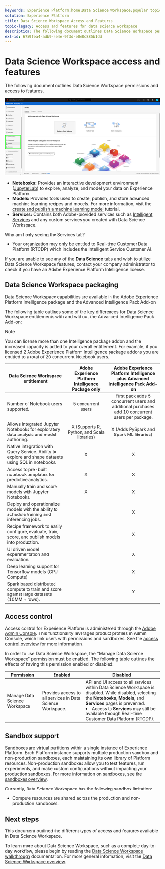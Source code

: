 ```yaml
---
keywords: Experience Platform;home;Data Science Workspace;popular topics;access control;sandbox;intelligence pack;dsw features;dsw access;Adobe Experience Platform Intelligence;intelligence;aep intelligence package
solution: Experience Platform
title: Data Science Workspace Access and Features
topic-legacy: Access and features for data science workspace
description: The following document outlines Data Science Workspace permissions and access to features.
exl-id: 6759fea4-adb9-4e4e-9f3d-e0e8c885b1dd
---
```

# Data Science Workspace access and features

The following document outlines Data Science Workspace permissions and access to features. 

![DSW tabs](./images/access/platform-tabs.png)

- **Notebooks:** Provides an interactive development environment ([JupyterLab](./jupyterlab/overview.md)) to explore, analyze, and model your data on Experience Platform.
- **Models:** Provides tools used to create, publish, and store advanced machine learning recipes and models. For more information, visit the [create and publish a machine learning model](./models-recipes/create-publish-model.md) tutorial.
- **Services:** Contains both Adobe-provided services such as [Intelligent Services](../intelligent-services/home.md) and any custom services you created with Data Science Workspace.

Why am I only seeing the Services tab?

- Your organization may only be entitled to Real-time Customer Data Platform (RTCDP) which includes the Intelligent Service Customer AI.

If you are unable to see any of the **Data Science** tabs and wish to utilize Data Science Workspace features, contact your company administrator to check if you have an Adobe Experience Platform Intelligence license.

## Data Science Workspace packaging

Data Science Workspace capabilities are available in the Adobe Experience Platform Intelligence package and the Advanced Intelligence Pack Add-on

The following table outlines some of the key differences for Data Science Workspace entitlements with and without the Advanced Intelligence Pack Add-on:

>[!NOTE]
>
>You can license more than one Intelligence package addon and the increased capacity is added to your overall entitlement. For example, if you licensed 2 Adobe Experience Platform Intelligence package addons you are entitled to a total of 20 concurrent Notebook users.

| Data Science Workspace entitlement| Adobe Experience Platform Intelligence Package only | Adobe Experience Platform Intelligence plus Advanced Intelligence Pack Add-on |
| --- | :---: | :---: |
| Number of Notebook users supported. | 5 concurrent users | First pack adds 5 concurrent users and additional purchases add 10 concurrent users per package. |
| Allows integrated Jupyter Notebooks for exploratory data analysis and model authoring. | X (Supports R, Python, and Scala libraries) | X (Adds PySpark and Spark ML libraries)  |
| Native integration with Query Service. Ability to explore and shape datasets using SQL in notebooks. | X | X |
| Access to pre-built notebook templates for predictive analytics. | X | X |
| Manually train and score models with Jupyter Notebooks. | X | X |
| Deploy and operationalize models with the ability to schedule training and inferencing jobs. | | X |
| Recipe framework to easily configure, evaluate, train, score, and publish models into production. |  | X |
| UI driven model experimentation and evaluation. | | X |
| Deep learning support for Tensorflow models (GPU Compute). | | X |
| Spark based distributed compute to train and score against large datasets (10MM + rows). | | X |

## Access control

Access control for Experience Platform is administered through the [Adobe Admin Console](https://adminconsole.adobe.com). This functionality leverages product profiles in Admin Console, which link users with permissions and sandboxes. See the [access control overview](../access-control/home.md) for more information.

In order to use Data Science Workspace, the "Manage Data Science Workspace" permission must be enabled. The following table outlines the effects of having this permission enabled or disabled:

| Permission | Enabled | Disabled |
|---|---|---|
| Manage Data Science Workspace | Provides access to all services in Data Science Workspace. | API and UI access to all services within Data Science Workspace is disabled. While disabled, selecting the **Notebooks**, **Models**, and **Services** pages is prevented. <li>Access to **Services** may still be available through Real-time Customer Data Platform (RTCDP).</li> |

## Sandbox support

Sandboxes are virtual partitions within a single instance of Experience Platform. Each Platform instance supports multiple production sandbox and non-production sandboxes, each maintaining its own library of Platform resources. Non-production sandboxes allow you to test features, run experiments, and make custom configurations without impacting your production sandboxes. For more information on sandboxes, see the [sandboxes overview](../sandboxes/home.md).

Currently, Data Science Workspace has the following sandbox limitation:

- Compute resources are shared across the production and non-production sandboxes.

## Next steps

This document outlined the different types of access and features available in Data Science Workspace.

To learn more about Data Science Workspace, such as a complete day-to-day workflow, please begin by reading the [Data Science Workspace walkthrough](./walkthrough.md) documentation. For more general information, visit the [Data Science Workspace overview](./home.md).
